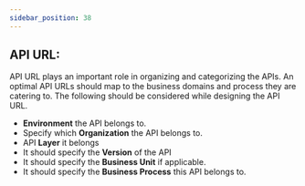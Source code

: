 ```yaml
---
sidebar_position: 38
---
```

## API URL:
API URL plays an important role in organizing and categorizing the APIs. An optimal API URLs should map to the business domains and process they are catering to. The following should be considered while designing the API URL.
- **Environment** the API belongs to.
- Specify which **Organization** the API belongs to.
- API **Layer** it belongs
- It should specify the **Version** of the API
- It should specify the **Business Unit** if applicable.
- It should specify the **Business Process** this API belongs to.